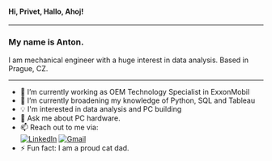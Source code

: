 #### Hi, Privet, Hallo, Ahoj!
---
### My name is Anton.  
I am mechanical engineer with a huge interest in data analysis. Based in Prague, CZ.

---
- 🔭 I’m currently working as OEM Technology Specialist in ExxonMobil
- 🌱 I’m currently broadening my knowledge of Python, SQL and Tableau
- 💡 I'm interested in data analysis and PC building
- 💬 Ask me about PC hardware.
- 📫 Reach out to me via:  
  [![LinkedIn](https://img.shields.io/badge/LinkedIn-0077B5?style=for-the-badge&logo=linkedin&logoColor=white)](https://www.linkedin.com/in/agorskov) [![Gmail](https://img.shields.io/badge/Gmail-D14836?style=for-the-badge&logo=gmail&logoColor=white)](mailto:a.grskv@gmail.com)
- ⚡ Fun fact: I am a proud cat dad.
